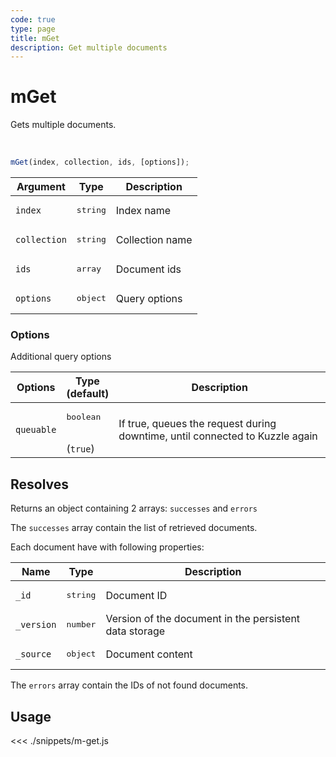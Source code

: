 ```yaml
---
code: true
type: page
title: mGet
description: Get multiple documents
---
```


# mGet

Gets multiple documents.

<br/>

```js
mGet(index, collection, ids, [options]);
```

| Argument     | Type            | Description     |
| ------------ | --------------- | --------------- |
| `index`      | <pre>string</pre>        | Index name      |
| `collection` | <pre>string</pre>        | Collection name |
| `ids`        | <pre>array<string></pre> | Document ids    |
| `options`    | <pre>object</pre>        | Query options   |

### Options

Additional query options

| Options    | Type<br/>(default)     | Description                                                                  |
| ---------- | ---------------------- | ---------------------------------------------------------------------------- |
| `queuable` | <pre>boolean</pre><br/>(`true`) | If true, queues the request during downtime, until connected to Kuzzle again |

## Resolves

Returns an object containing 2 arrays: `successes` and `errors`

The `successes` array contain the list of retrieved documents.

Each document have with following properties:

| Name      | Type              | Description                                            |
| --------- | ----------------- | ------------------------------------------------------ |
| `_id`      | <pre>string</pre> | Document ID                    |
| `_version` | <pre>number</pre> | Version of the document in the persistent data storage |
| `_source`  | <pre>object</pre> | Document content                                       |

The `errors` array contain the IDs of not found documents.

## Usage

<<< ./snippets/m-get.js
